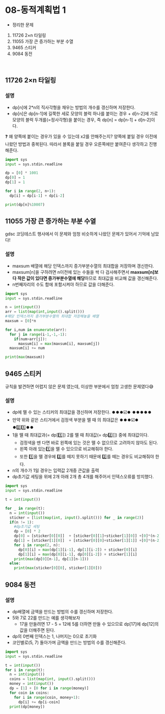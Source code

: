 # 08-동적계획법 1

 - 정리한 문제
 1. 11726 2×n 타일링
 2. 11055 가장 큰 증가하는 부분 수열
 3. 9465 스티커
 4. 9084 동전
 <br>

 ## 11726 2×n 타일링

 ### 설명
 - dp[n]에 2*n의 직사각형을 채우는 방법의 개수를 갱신하며 저장한다.
 -  dp[n]은 dp[n-1]에 길쭉한 세로 모양의 블럭 하나를 붙이는 경우 + d[n-2]에 가로모양의 블럭 두개를(=정사각형)을 붙이는 경우, 즉 dp[n] = dp[n-1] + d[n-2]이다.

❓ 왜 양쪽에 붙이는 경우가 있을 수 있는데 x2를 안해주는지?
양쪽에 붙일 경우 이전에 나왔던 방법과 중복된다. 따라서 블록을 붙일 경우 오른쪽에만 붙여준다 생각하고 진행해준다.
```python
import sys
input = sys.stdin.readline

dp = [0] * 1001
dp[0] = 1
dp[1] = 1

for i in range(2, n+1):
  dp[i] = dp[i-1] + dp[i-2]

print(dp[n]%10007)
```

 ## 11055 가장 큰 증가하는 부분 수열

 gdsc 코딩테스트 행사에서 이 문제와 엄청 비슷하게 나왔던 문제가 있어서 기억에 남았다!

 ### 설명
 -  maxsum 배열에 해당 인덱스까지 증가부분수열의 최대합을 저장하며 갱신한다.
 -  maxsum[n]을 구하려면 n이전에 있는 수들을 싹 다 검사해주면서 **maxsum[n]보다 작은 값이 있다면 증가부분수열에 해당**하므로 최대값을 비교해 값을 갱신해준다.
 - n번째자리의 수도 합에 포함시켜야 하므로 값을 더해준다.
```python
import sys
input = sys.stdin.readline

n = int(input())
arr = list(map(int,input().split()))
#해당 인덱스까지 증가부분수열의 최대합 저장해놓을 배열
maxsum = [0]*n

for i,num in enumerate(arr):
  for j in range(i-1,-1,-1):
    if(num>arr[j]):
      maxsum[i] = max(maxsum[i], maxsum[j])
  maxsum[i] += num

print(max(maxsum))   
```

## 9465 스티커

규칙을 발견하면 어렵지 않은 문제 였는데, 이상한 부분에서 엄청 고생한 문제였다😅


 ### 설명
 - dp에 뗄 수 있는 스티커의 최대값을 갱신하며 저장한다.
⏺️⏺️⏺️☑️⏺️
⏺️⏺️⏺️⏺️⏺️
- 만약 위와 같은 스티거에서 검정색 부분을 뗄 때 의 최대값은
⏺️⏺️⏺️☑️⏺️      	
⏺️2️⃣1️⃣⏺️⏺️  
- 1을 뗄 때 최대값과(= dp[1️⃣]) 2를 뗄 때 최대값(= dp2️⃣[]) 중에 최대값이다.
	- 검정색을 뗀 다면 바로 왼쪽에 있는 것은 뗄 수 없으므로 고려하지 않아도 된다.
	- 왼쪽 아래 있는1️⃣을 뗄 수 있으므로 비교해줘야 한다.
	-  또한 1️⃣을 뗄 경우에 2️⃣를 떼지 못하기 때문에 2️⃣를 떼는 경우도 비교해줘야 한다.
- n의 개수가 1일 경우는 입력값 2개중 큰값을 출력
- dp초기값 세팅을 위에 2개 아래 2개 총 4개를 해주어서 인덱스오류를 방지했다.

```python
import sys
input = sys.stdin.readline

t = int(input())

for _ in range(t):
  n = int(input())
  sticker = [list(map(int, input().split())) for _ in range(2)]
  if(n != 1):
	#dp초기값 세팅
    dp = [0] * 2
    dp[0] = [sticker[0][0]]  + [sticker[0][1]+sticker[1][0]] +[0]*(n-2)
    dp[1] = [sticker[1][0]]  + [sticker[0][0]+sticker[1][1]] +[0]*(n-2)
    for i in range(2, n):
      dp[0][i] = max(dp[1][i-1], dp[1][i-2]) + sticker[0][i]
      dp[1][i] = max(dp[0][i-1], dp[0][i-2]) + sticker[1][i]
    print(max(dp[0][n-1], dp[1][n-1]))
  else:
    print(max(sticker[0][0], sticker[1][0]))
```           


## 9084 동전

### 설명
- dp배열에 금액을 만드는 방법의 수를 갱신하며 저장한다.
- 5와 7로 22를 만드는 예를 생각해보자
	- 17을 만들려면 17 - 5 = 12에 5를 더하면 만들 수 있으므로 dp[17]에 dp[12]의 값을 더해주면 된다.
- dp의 0번째 인덱스는 1, 나머지는 0으로 초기화
- 코인별로(5, 7) 돌아가며  금액을 만드는 방법의 수를 갱신해준다.

```python
import sys
input = sys.stdin.readline

t = int(input())
for i in range(t):
  n = int(input())
  coins = list(map(int, input().split()))
  money = int(input())
  dp = [1] + [0 for i in range(money)]
  for coin in coins:
    for i in range(coin, money+1):
      dp[i] += dp[i-coin]
  print(dp[money])
```
